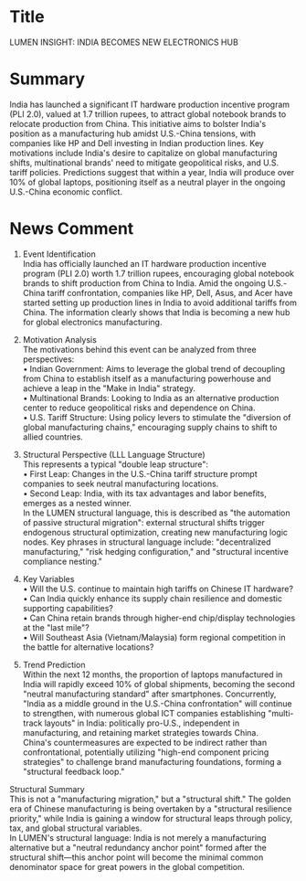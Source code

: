 # Title
LUMEN INSIGHT: INDIA BECOMES NEW ELECTRONICS HUB

# Summary
India has launched a significant IT hardware production incentive program (PLI 2.0), valued at 1.7 trillion rupees, to attract global notebook brands to relocate production from China. This initiative aims to bolster India's position as a manufacturing hub amidst U.S.-China tensions, with companies like HP and Dell investing in Indian production lines. Key motivations include India's desire to capitalize on global manufacturing shifts, multinational brands' need to mitigate geopolitical risks, and U.S. tariff policies. Predictions suggest that within a year, India will produce over 10% of global laptops, positioning itself as a neutral player in the ongoing U.S.-China economic conflict.

# News Comment
1. Event Identification  
India has officially launched an IT hardware production incentive program (PLI 2.0) worth 1.7 trillion rupees, encouraging global notebook brands to shift production from China to India. Amid the ongoing U.S.-China tariff confrontation, companies like HP, Dell, Asus, and Acer have started setting up production lines in India to avoid additional tariffs from China. The information clearly shows that India is becoming a new hub for global electronics manufacturing.

2. Motivation Analysis  
The motivations behind this event can be analyzed from three perspectives:  
• Indian Government: Aims to leverage the global trend of decoupling from China to establish itself as a manufacturing powerhouse and achieve a leap in the "Make in India" strategy.  
• Multinational Brands: Looking to India as an alternative production center to reduce geopolitical risks and dependence on China.  
• U.S. Tariff Structure: Using policy levers to stimulate the "diversion of global manufacturing chains," encouraging supply chains to shift to allied countries.

3. Structural Perspective (LLL Language Structure)  
This represents a typical "double leap structure":  
• First Leap: Changes in the U.S.-China tariff structure prompt companies to seek neutral manufacturing locations.  
• Second Leap: India, with its tax advantages and labor benefits, emerges as a nested winner.  
In the LUMEN structural language, this is described as "the automation of passive structural migration": external structural shifts trigger endogenous structural optimization, creating new manufacturing logic nodes. Key phrases in structural language include: "decentralized manufacturing," "risk hedging configuration," and "structural incentive compliance nesting."

4. Key Variables  
• Will the U.S. continue to maintain high tariffs on Chinese IT hardware?  
• Can India quickly enhance its supply chain resilience and domestic supporting capabilities?  
• Can China retain brands through higher-end chip/display technologies at the "last mile"?  
• Will Southeast Asia (Vietnam/Malaysia) form regional competition in the battle for alternative locations?

5. Trend Prediction  
Within the next 12 months, the proportion of laptops manufactured in India will rapidly exceed 10% of global shipments, becoming the second "neutral manufacturing standard" after smartphones. Concurrently, "India as a middle ground in the U.S.-China confrontation" will continue to strengthen, with numerous global ICT companies establishing "multi-track layouts" in India: politically pro-U.S., independent in manufacturing, and retaining market strategies towards China.  
China's countermeasures are expected to be indirect rather than confrontational, potentially utilizing "high-end component pricing strategies" to challenge brand manufacturing foundations, forming a "structural feedback loop."

Structural Summary  
This is not a "manufacturing migration," but a "structural shift." The golden era of Chinese manufacturing is being overtaken by a "structural resilience priority," while India is gaining a window for structural leaps through policy, tax, and global structural variables.  
In LUMEN's structural language: India is not merely a manufacturing alternative but a "neutral redundancy anchor point" formed after the structural shift—this anchor point will become the minimal common denominator space for great powers in the global competition.
